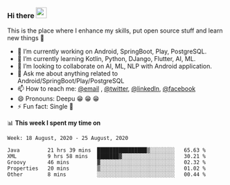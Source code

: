 ### Hi there <img src="https://media.giphy.com/media/hvRJCLFzcasrR4ia7z/giphy.gif" width="25px">
This is the place where I enhance my skills, put open source stuff and learn new things :rofl:

- 🔭 I’m currently working on Android, SpringBoot, Play, PostgreSQL. 
- 🌱 I’m currently learning Kotlin, Python, DJango, Flutter, AI, ML.
- 👯 I’m looking to collaborate on AI, ML, NLP with Android application.
- 💬 Ask me about anything related to Android/SpringBoot/Play/PostgreSQL
- 📫 How to reach me: [@email](deepakgupta7403@gmail.com) , [@twitter](https://twitter.com/deepakgupta7403), [@linkedln](https://in.linkedin.com/in/deepak-gupta-23b3b1113), [@facebook](https://facebook.com/deepakgupta7403)
- 😄 Pronouns: Deepu :grin: :grin: :grin:
- ⚡ Fun fact: Single :grimacing:

📊 **This week I spent my time on**

<!--START_SECTION:waka-->
```text
Week: 18 August, 2020 - 25 August, 2020

Java         21 hrs 39 mins  ████████████████▒░░░░░░░░   65.63 % 
XML          9 hrs 58 mins   ███████▓░░░░░░░░░░░░░░░░░   30.21 % 
Groovy       46 mins         ▓░░░░░░░░░░░░░░░░░░░░░░░░   02.32 % 
Properties   20 mins         ▒░░░░░░░░░░░░░░░░░░░░░░░░   01.02 % 
Other        8 mins          ░░░░░░░░░░░░░░░░░░░░░░░░░   00.44 % 
```
<!--END_SECTION:waka-->
